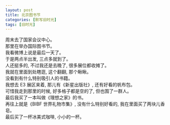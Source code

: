 ```yaml
---
layout: post
title: 北京图书节
categories: [默写旧时光]
tags: [旧时光]
---
```

周末去了国家会议中心。  
那里在举办国际图书节。  
我看微博上说是最后一天了。  
于是两点半出发, 三点多就到了。  
人还挺多的, 不过我还是去晚了, 很多展位都收摊了。  
我就在里面到处瞎逛, 这个翻翻, 那个瞅瞅。  
没看到有什么特别吸引人的书籍。  
我想去 E3 展区来着, 那儿有《新星出版社》, 还有好看的帆布包。  
可惜我走到那里的时候, 好多格子都是空的了, 但也围了一群人。   
最后我买了一本叫做《理想之家》的书。   
再往上就是《BIBF 世界礼物市集》, 没有什么特别好看的, 我在里面买了两块儿香皂。  
最后买了一杯冰美式咖啡, 小小的一杯。  
